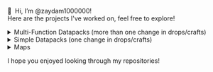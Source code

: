 👋 ‏‏‎ ‎Hi, I’m @zaydam1000000!  
Here are the projects I've worked on, feel free to explore!

<details>
  <summary>Multi-Function Datapacks (more than one change in drops/crafts)</summary>
  
  | | Multi-Function Datapacks | |
  | :-: | :-: | :-: |
  | [QOL Recycling and Crafting Pack](https://github.com/zaydam1000000/qol_recycling_crafting_pack "QOL Recycling and Crafting Pack") | [Craftable Ores](https://github.com/zaydam1000000/craftable_ores "Craftable Ores") | [Dirt to Netherite Items](https://github.com/zaydam1000000/dirt_to_netherite_items "Dirt to Netherite Items") |
  | [Resource Block to Resource Block](https://github.com/zaydam1000000/resource_block_to_resource_block "Resource Block to Resource Block") | [Resource to Resource Block](https://github.com/zaydam1000000/resource_to_resource_block "Resource to Resource Block") | [Furnaces to Cobblestone](https://github.com/zaydam1000000/furnaces_to_cobble "Furnaces to Cobblestone") |
  | [Auto-Smelted Ores](https://github.com/zaydam1000000/autosmelted_ores "Auto-Smelted Ores") | [Oak Logs drop OP Items](https://github.com/zaydam1000000/oak_logs_drop_op_items "Oak Logs drop OP Items") | |
</details>

<details>
  <summary>Simple Datapacks (one change in drops/crafts)</summary>
  
  | | Multi-Function Datapacks | |
  | :-: | :-: | :-: |
  | [Smelt Blaze Powder to Blaze Rod](https://github.com/zaydam1000000/smelt_blaze_powder_to_blaze_rod "Smelt Blaze Powder to Blaze Rod") | [Craftable End Portal Frame](https://github.com/zaydam1000000/craftable_end_portal_frame "Craftable End Portal Frame") | [Craftable Totem of Undying](https://github.com/zaydam1000000/craftable_totem_of_undying "Craftable Totem of Undying") |
  | [Craftable Nether Star](https://github.com/zaydam1000000/craftable_nether_star "Craftable Nether Star") | [Craftable Bee Spawn Egg](https://github.com/zaydam1000000/craftable_bee_spawn_egg "Craftable Bee Spawn Egg") | [Craftable Grass Blocks](https://github.com/zaydam1000000/craftable_grass_blocks "Craftable Grass Blocks") | 
  | [Craftable Ench. Golden Apple](https://github.com/zaydam1000000/ench_golden_apple_craft "Craftable Ench. Golden Apple") | [Wool to String](https://github.com/zaydam1000000/wool_to_string "Wool to String") | |
  
</details>

<details>
  <summary>Maps</summary>
  
  | Maps |
  | :-: |
  | [Diamond Shovel Pixel Art](https://github.com/zaydam1000000/diamond_shovel_pixel_art_map "Diamond Shovel Pixel Art") |  
</details>

I hope you enjoyed looking through my repositories!
